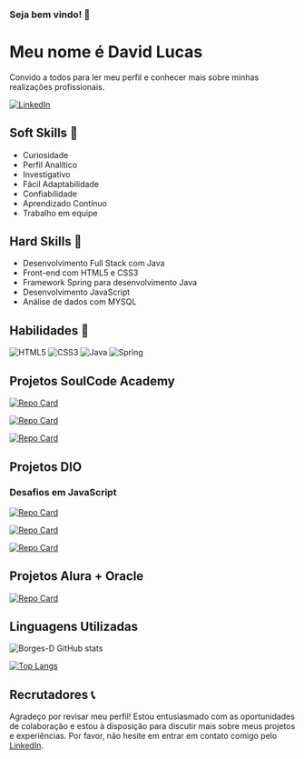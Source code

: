 ### Seja bem vindo! 👋

# Meu nome é David Lucas

Convido a todos para ler meu perfil e conhecer mais sobre minhas realizações profissionais.




[![LinkedIn](https://img.shields.io/badge/LinkedIn-000?style=for-the-badge&logo=linkedin&logoColor=0E76A8)](https://www.linkedin.com/in/david-lucas-92619a1b3/)

## Soft Skills 🧠

- Curiosidade
- Perfil Analítico
- Investigativo
- Fácil Adaptabilidade
- Confiabilidade
- Aprendizado Contínuo
- Trabalho em equipe

## Hard Skills 💼

- Desenvolvimento Full Stack com Java
- Front-end com HTML5 e CSS3
- Framework Spring para desenvolvimento Java
- Desenvolvimento JavaScript
- Análise de dados com MYSQL

## Habilidades 🚀

![HTML5](https://img.shields.io/badge/HTML-000?style=for-the-badge&logo=html5&logoColor=30A3DC)
![CSS3](https://img.shields.io/badge/CSS3-000?style=for-the-badge&logo=css3&logoColor=E94D5F)
![Java](https://img.shields.io/badge/Java-000?style=for-the-badge&logo=java&logoColor=E94D5F)
![Spring](https://img.shields.io/badge/Spring-000?style=for-the-badge&logo=spring&logoColor=30A3DC)

## Projetos SoulCode Academy 
[![Repo Card](https://github-readme-stats.vercel.app/api/pin/?username=Borges-D&repo=Projeto-Final-SoulCode-Academy&bg_color=000&text_color=FFF&title_color=E94D5F&icon_color=30A3DC)](https://github.com/Borges-D/Projeto-Final-SoulCode-Academy)

[![Repo Card](https://github-readme-stats.vercel.app/api/pin/?username=Borges-D&repo=Javascript-SoulCode&bg_color=000&text_color=FFF&title_color=E94D5F&icon_color=30A3DC)](https://github.com/Borges-D/Javascript-SoulCode)

[![Repo Card](https://github-readme-stats.vercel.app/api/pin/?username=Borges-D&repo=aulas-spring-universia-2-master&bg_color=000&text_color=FFF&title_color=E94D5F&icon_color=30A3DC)](https://github.com/Borges-D/aulas-spring-universia-2-master)

## Projetos DIO

### Desafios em JavaScript

[![Repo Card](https://github-readme-stats.vercel.app/api/pin/?username=Borges-D&repo=desafio-felipao&bg_color=000&text_color=FFF&title_color=E94D5F&icon_color=30A3DC)](https://github.com/Borges-D/desafio-felipao)

[![Repo Card](https://github-readme-stats.vercel.app/api/pin/?username=Borges-D&repo=Desafio-Felip-o2&bg_color=000&text_color=FFF&title_color=E94D5F&icon_color=30A3DC)](https://github.com/Borges-D/Desafio-Felip-o2)

[![Repo Card](https://github-readme-stats.vercel.app/api/pin/?username=Borges-D&repo=desafio-felipao3&bg_color=000&text_color=FFF&title_color=E94D5F&icon_color=30A3DC)](https://github.com/Borges-D/desafio-felipao3)

## Projetos Alura + Oracle 

[![Repo Card](https://github-readme-stats.vercel.app/api/pin/?username=Borges-D&repo=js-curso-2-aula_3&bg_color=000&text_color=FFF&title_color=E94D5F&icon_color=30A3DC)](https://github.com/Borges-D/js-curso-2-aula_3)

## Linguagens Utilizadas
![Borges-D GitHub stats](https://github-readme-stats.vercel.app/api?username=borges-d&show_icons=true&bg_color=000&text_color=FFF&title_color=E94D5F&icon_color=30A3DC)

[![Top Langs](https://github-readme-stats.vercel.app/api/top-langs/?username=Borges-D&layout=compact&bg_color=000&text_color=FFF&title_color=E94D5F&icon_color=30A3DC)](https://github.com/Borges-D/github-readme-stats)

## Recrutadores 📞

Agradeço por revisar meu perfil! Estou entusiasmado com as oportunidades de colaboração e estou à disposição para discutir mais sobre meus projetos e experiências. Por favor, não hesite em entrar em contato comigo pelo [LinkedIn](https://www.linkedin.com/in/david-lucas-92619a1b3/).
